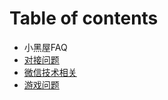 # Table of contents

* 小黑屋FAQ
* [对接问题](dui-jie-wen-ti.md)
* [微信技术相关](wei-xin-ji-shu-xiang-guan.md)
* [游戏问题](you-xi-wen-ti.md)

